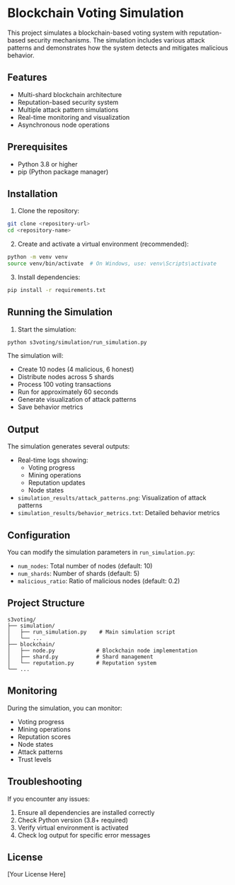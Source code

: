 # Blockchain Voting Simulation

This project simulates a blockchain-based voting system with reputation-based security mechanisms. The simulation includes various attack patterns and demonstrates how the system detects and mitigates malicious behavior.

## Features

- Multi-shard blockchain architecture
- Reputation-based security system
- Multiple attack pattern simulations
- Real-time monitoring and visualization
- Asynchronous node operations

## Prerequisites

- Python 3.8 or higher
- pip (Python package manager)

## Installation

1. Clone the repository:
```bash
git clone <repository-url>
cd <repository-name>
```

2. Create and activate a virtual environment (recommended):
```bash
python -m venv venv
source venv/bin/activate  # On Windows, use: venv\Scripts\activate
```

3. Install dependencies:
```bash
pip install -r requirements.txt
```

## Running the Simulation

1. Start the simulation:
```bash
python s3voting/simulation/run_simulation.py
```

The simulation will:
- Create 10 nodes (4 malicious, 6 honest)
- Distribute nodes across 5 shards
- Process 100 voting transactions
- Run for approximately 60 seconds
- Generate visualization of attack patterns
- Save behavior metrics

## Output

The simulation generates several outputs:
- Real-time logs showing:
  - Voting progress
  - Mining operations
  - Reputation updates
  - Node states
- `simulation_results/attack_patterns.png`: Visualization of attack patterns
- `simulation_results/behavior_metrics.txt`: Detailed behavior metrics

## Configuration

You can modify the simulation parameters in `run_simulation.py`:
- `num_nodes`: Total number of nodes (default: 10)
- `num_shards`: Number of shards (default: 5)
- `malicious_ratio`: Ratio of malicious nodes (default: 0.2)

## Project Structure

```
s3voting/
├── simulation/
│   ├── run_simulation.py    # Main simulation script
│   └── ...
├── blockchain/
│   ├── node.py             # Blockchain node implementation
│   ├── shard.py            # Shard management
│   └── reputation.py       # Reputation system
└── ...
```

## Monitoring

During the simulation, you can monitor:
- Voting progress
- Mining operations
- Reputation scores
- Node states
- Attack patterns
- Trust levels

## Troubleshooting

If you encounter any issues:
1. Ensure all dependencies are installed correctly
2. Check Python version (3.8+ required)
3. Verify virtual environment is activated
4. Check log output for specific error messages

## License

[Your License Here] 